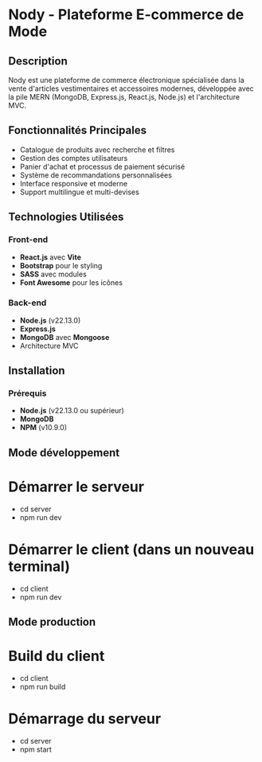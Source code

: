 # Nody - Plateforme E-commerce de Mode

## Description
Nody est une plateforme de commerce électronique spécialisée dans la vente d'articles vestimentaires et accessoires modernes, développée avec la pile MERN (MongoDB, Express.js, React.js, Node.js) et l'architecture MVC.

## Fonctionnalités Principales
- Catalogue de produits avec recherche et filtres
- Gestion des comptes utilisateurs
- Panier d'achat et processus de paiement sécurisé
- Système de recommandations personnalisées
- Interface responsive et moderne
- Support multilingue et multi-devises

## Technologies Utilisées
### Front-end
- **React.js** avec **Vite**
- **Bootstrap** pour le styling
- **SASS** avec modules
- **Font Awesome** pour les icônes

### Back-end
- **Node.js** (v22.13.0)
- **Express.js**
- **MongoDB** avec **Mongoose**
- Architecture MVC

## Installation
### Prérequis
- **Node.js** (v22.13.0 ou supérieur)
- **MongoDB**
- **NPM** (v10.9.0)

## Mode développement
# Démarrer le serveur
- cd server
- npm run dev

# Démarrer le client (dans un nouveau terminal)
- cd client
- npm run dev

## Mode production
# Build du client
- cd client
- npm run build

# Démarrage du serveur
- cd server
- npm start



